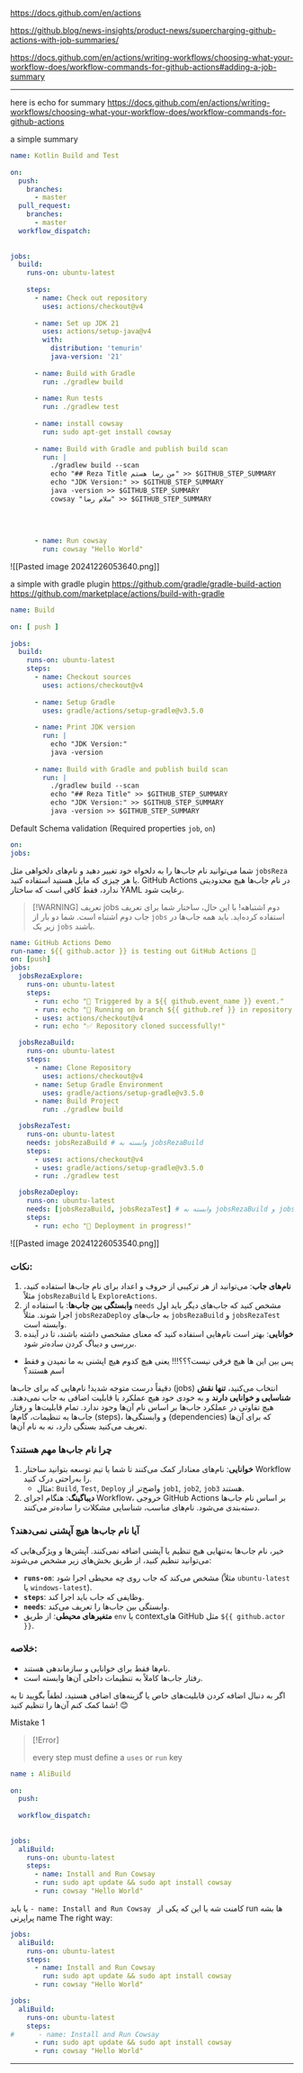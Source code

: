 https://docs.github.com/en/actions

https://github.blog/news-insights/product-news/supercharging-github-actions-with-job-summaries/

https://docs.github.com/en/actions/writing-workflows/choosing-what-your-workflow-does/workflow-commands-for-github-actions#adding-a-job-summary

---


here is echo for summary
https://docs.github.com/en/actions/writing-workflows/choosing-what-your-workflow-does/workflow-commands-for-github-actions


a simple summary
```yml
name: Kotlin Build and Test  
  
on:  
  push:  
    branches:  
      - master  
  pull_request:  
    branches:  
      - master  
  workflow_dispatch:  
  
  
jobs:  
  build:  
    runs-on: ubuntu-latest  
      
    steps:  
      - name: Check out repository  
        uses: actions/checkout@v4  
  
      - name: Set up JDK 21  
        uses: actions/setup-java@v4  
        with:  
          distribution: 'temurin'  
          java-version: '21'  
  
      - name: Build with Gradle  
        run: ./gradlew build  
  
      - name: Run tests  
        run: ./gradlew test  
  
      - name: install cowsay  
        run: sudo apt-get install cowsay  
  
      - name: Build with Gradle and publish build scan  
        run: |  
          ./gradlew build --scan  
          echo "## Reza Title من رضا هستم" >> $GITHUB_STEP_SUMMARY  
          echo "JDK Version:" >> $GITHUB_STEP_SUMMARY  
          java -version >> $GITHUB_STEP_SUMMARY  
          cowsay "سلام رضا" >> $GITHUB_STEP_SUMMARY  
            
            
            
  
      - name: Run cowsay  
        run: cowsay "Hello World"
```

![[Pasted image 20241226053640.png]]

a simple with gradle plugin
https://github.com/gradle/gradle-build-action
https://github.com/marketplace/actions/build-with-gradle

```yml
name: Build  
  
on: [ push ]  
  
jobs:  
  build:  
    runs-on: ubuntu-latest  
    steps:  
      - name: Checkout sources  
        uses: actions/checkout@v4  
  
      - name: Setup Gradle  
        uses: gradle/actions/setup-gradle@v3.5.0  
  
      - name: Print JDK version  
        run: |  
          echo "JDK Version:"  
          java -version  
  
      - name: Build with Gradle and publish build scan  
        run: |  
          ./gradlew build --scan  
          echo "## Reza Title" >> $GITHUB_STEP_SUMMARY  
          echo "JDK Version:" >> $GITHUB_STEP_SUMMARY  
          java -version >> $GITHUB_STEP_SUMMARY
```



Default Schema validation (Required properties `job`, `on`)
```yml
on:  
jobs:
```

شما می‌توانید نام جاب‌ها را به دلخواه خود تغییر دهید و نام‌های دلخواهی مثل `jobsReza` یا هر چیزی که مایل هستید استفاده کنید. GitHub Actions در نام جاب‌ها هیچ محدودیتی ندارد، فقط کافی است که ساختار YAML رعایت شود.

> [!WARNING] تعریف jobs دوم اشتباهه!
> با این حال، ساختار شما برای تعریف جاب دوم اشتباه است. شما دو بار از `jobs` استفاده کرده‌اید. باید همه جاب‌ها در زیر یک `jobs` باشند.

```yml
name: GitHub Actions Demo
run-name: ${{ github.actor }} is testing out GitHub Actions 🚀
on: [push]
jobs:
  jobsRezaExplore:
    runs-on: ubuntu-latest
    steps:
      - run: echo "🎉 Triggered by a ${{ github.event_name }} event."
      - run: echo "🔎 Running on branch ${{ github.ref }} in repository ${{ github.repository }}."
      - uses: actions/checkout@v4
      - run: echo "✅ Repository cloned successfully!"

  jobsRezaBuild:
    runs-on: ubuntu-latest
    steps:
      - name: Clone Repository
        uses: actions/checkout@v4
      - name: Setup Gradle Environment
        uses: gradle/actions/setup-gradle@v3.5.0
      - name: Build Project
        run: ./gradlew build

  jobsRezaTest:
    runs-on: ubuntu-latest
    needs: jobsRezaBuild # وابسته به jobsRezaBuild
    steps:
      - uses: actions/checkout@v4
      - uses: gradle/actions/setup-gradle@v3.5.0
      - run: ./gradlew test

  jobsRezaDeploy:
    runs-on: ubuntu-latest
    needs: [jobsRezaBuild, jobsRezaTest] # وابسته به jobsRezaBuild و jobsRezaTest
    steps:
      - run: echo "🚀 Deployment in progress!"

```
![[Pasted image 20241226053540.png]]
### نکات:

1. **نام‌های جاب**: می‌توانید از هر ترکیبی از حروف و اعداد برای نام جاب‌ها استفاده کنید، مثلاً `jobsRezaBuild` یا `ExploreActions`.
2. **وابستگی بین جاب‌ها**: با استفاده از `needs` مشخص کنید که جاب‌های دیگر باید اول اجرا شوند. مثلاً `jobsRezaDeploy` به جاب‌های `jobsRezaBuild` و `jobsRezaTest` وابسته است.
3. **خوانایی**: بهتر است نام‌هایی استفاده کنید که معنای مشخصی داشته باشند، تا در آینده بررسی و دیباگ کردن ساده‌تر شود.

+ پس بین این ها هیچ فرقی نیست؟؟؟!!! یعنی هیچ کدوم هیچ اپشنی به ما نمیدن و فقط اسم هستند؟

دقیقاً درست متوجه شدید! نام‌هایی که برای جاب‌ها (jobs) انتخاب می‌کنید، **تنها نقش شناسایی و خوانایی دارند** و به خودی خود هیچ عملکرد یا قابلیت اضافی به جاب نمی‌دهند. هیچ تفاوتی در عملکرد جاب‌ها بر اساس نام آن‌ها وجود ندارد. تمام قابلیت‌ها و رفتار جاب‌ها به تنظیمات، گام‌ها (steps)، و وابستگی‌ها (dependencies) که برای آن‌ها تعریف می‌کنید بستگی دارد، نه به نام آن‌ها.

### چرا نام جاب‌ها مهم هستند؟

1. **خوانایی**: نام‌های معنادار کمک می‌کنند تا شما یا تیم توسعه بتوانید ساختار Workflow را به‌راحتی درک کنید.
    - مثال: `Build`, `Test`, `Deploy` واضح‌تر از `job1`, `job2`, `job3` هستند.
2. **دیباگینگ**: هنگام اجرای Workflow، خروجی GitHub Actions بر اساس نام جاب‌ها دسته‌بندی می‌شود. نام‌های مناسب، شناسایی مشکلات را ساده‌تر می‌کنند.

### آیا نام جاب‌ها هیچ آپشنی نمی‌دهند؟

خیر، نام جاب‌ها به‌تنهایی هیچ تنظیم یا آپشنی اضافه نمی‌کنند. آپشن‌ها و ویژگی‌هایی که می‌توانید تنظیم کنید، از طریق بخش‌های زیر مشخص می‌شوند:

- **`runs-on`**: مشخص می‌کند که جاب روی چه محیطی اجرا شود (مثلاً `ubuntu-latest` یا `windows-latest`).
- **`steps`**: وظایفی که جاب باید اجرا کند.
- **`needs`**: وابستگی بین جاب‌ها را تعریف می‌کند.
- **متغیرهای محیطی**: از طریق `env` یا context‌های GitHub مثل `${{ github.actor }}`.

### خلاصه:

- نام‌ها فقط برای خوانایی و سازماندهی هستند.
- رفتار جاب‌ها کاملاً به تنظیمات داخلی آن‌ها وابسته است.

اگر به دنبال اضافه کردن قابلیت‌های خاص یا گزینه‌های اضافی هستید، لطفاً بگویید تا به شما کمک کنم آن‌ها را تنظیم کنید! 😊



Mistake 1


> [!Error]
>
> every step must define a `uses` or `run` key

```yml
name : AliBuild  
  
on:  
  push:  
  
  workflow_dispatch:  
  
  
jobs:  
  aliBuild:  
    runs-on: ubuntu-latest  
    steps:  
      - name: Install and Run Cowsay  
      - run: sudo apt update && sudo apt install cowsay  
      - run: cowsay "Hello World"
```
یا باید `- name: Install and Run Cowsay ` کامنت شه یا این که یکی از run ها بشه پراپرتی name
The right way:
```yml
jobs:  
  aliBuild:  
    runs-on: ubuntu-latest  
    steps:  
      - name: Install and Run Cowsay  
        run: sudo apt update && sudo apt install cowsay  
      - run: cowsay "Hello World"

jobs:  
  aliBuild:  
    runs-on: ubuntu-latest  
    steps:  
#      - name: Install and Run Cowsay
      - run: sudo apt update && sudo apt install cowsay  
      - run: cowsay "Hello World"
```



---


